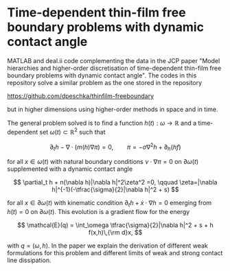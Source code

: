 # Time-dependent thin-film free boundary problems with dynamic contact angle

MATLAB and deal.ii code complementing the data in the JCP paper "Model hierarchies and higher-order discretisation of time-dependent thin-film free boundary problems with dynamic contact angle". The codes in this repository solve a similar problem as the one stored in the repository

https://github.com/dpeschka/thinfilm-freeboundary

but in higher dimensions using higher-order methods in space and in time.

The general problem solved is to find a function $h(t):\omega\to\mathbb{R}$ and a time-dependent set $\omega(t)\subset\mathbb{R}^2$ such that

$$
\partial_t h - \nabla\cdot (m(h)\nabla\pi) = 0, \qquad \pi=-\sigma\nabla^2 h + \partial_h (hf)
$$

for all $x\in\omega(t)$ with natural boundary conditions $\nu\cdot\nabla\pi=0$ on $\partial\omega(t)$ supplemented with a dynamic contact angle

$$
\partial_t h + n(\nabla h)|\nabla h|^2\zeta^2 =0, \qquad \zeta=|\nabla h|^{-1}(-\tfrac{\sigma}{2}|\nabla h|^2 + s)
$$

for all $x\in\partial\omega(t)$ with kinematic condition $\partial_t h + \dot{x}\cdot\nabla h=0$ emerging from $h(t)=0$ on $\partial\omega(t)$. This evolution is a gradient flow for the energy

$$
\mathcal{E}(q) = \int_\omega \tfrac{\sigma}{2}|\nabla h|^2 + s + h f(x,h)\,{\rm d}x,
$$

with $q=(\omega,h)$. In the paper we explain the derivation of different weak formulations for this problem and different limits of weak and strong contact line dissipation.

